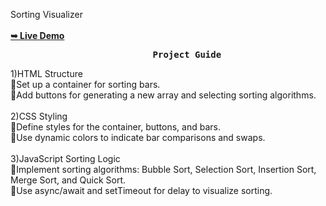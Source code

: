 Sorting Visualizer</br></br>
<a href="https://github.com/Soumyaqwe/Sorting-Visualizer/settings/pages" rel="nofollow"><strong>➥ Live Demo</strong></a>
</br>
<pre><b>                           Project Guide                                     </b></pre>
1)HTML Structure</br>
  🔸Set up a container for sorting bars.</br>
  🔸Add buttons for generating a new array and selecting sorting algorithms.</br></br>
2)CSS Styling</br>
  🔸Define styles for the container, buttons, and bars.</br>
  🔸Use dynamic colors to indicate bar comparisons and swaps.</br></br>
3)JavaScript Sorting Logic</br>
  🔸Implement sorting algorithms: Bubble Sort, Selection Sort, Insertion Sort, Merge Sort, and Quick Sort.</br>
  🔸Use async/await and setTimeout for delay to visualize sorting.
